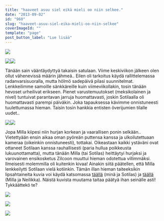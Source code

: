 ```yaml
---
title: "haaveet asuu siel eikä mieli oo niin selkee."
date: "2013-09-02"
id: "960"
slug: "haaveet-asuu-siel-eika-mieli-oo-niin-selkee"
coverImageId: ""
template: "page"
post_button_label: "Lue lisää"
---
```


  

[![](/images/IMG_4503.png)](http://4.bp.blogspot.com/-P17PBRQ7ym0/UiTrOpUddaI/AAAAAAAAGx0/rnIMsP-HdXc/s1600/IMG_4503.png)

  

[![](/images/IMG_4637.png)](http://1.bp.blogspot.com/-uvlOoOjcg70/UiTrNha8WMI/AAAAAAAAGxo/7aUqYeA8U2A/s1600/IMG_4637.png)[![](/images/IMG_4609.png)](http://4.bp.blogspot.com/-HhSjRD7qyV0/UiTrMxZBwbI/AAAAAAAAGxc/kBB34zhQkLI/s1600/IMG_4609.png)

  

Tänään sain vääntäydyttyä takaisin satulaan. Viime keskiviikon jälkeen olen ollut vähenevissä määrin jähmeä.. Eilen oli tarkoitus käydä rallittelemassa radanvarsisuoralla, mutta hölmö sadepäivä pilasi suunnitelmat. Lenkkeilimme samoille sänkkäreille kuin viimeviikollakin, tosin tänään hevoset urheilivat erikseen. Pienet varustemuutokset (meksikolainen ja nivel) tuntuivat parantavan jarruja huomattavasti, joskin Sotilaalla oli huomattavasti parempi päiväkin. Joka tapauksessa kävimme onnistuneesti tuulettumassa hieman. Taisin tosin hankkia entisten överijumien tilalle uudet..

  

[![](/images/IMG_4578_.png)](http://4.bp.blogspot.com/-P4-nu0gMyi8/UiTroGN506I/AAAAAAAAGyA/u5mKJAMPU_8/s1600/IMG_4578_.png)[![](/images/IMG_4657.png)](http://4.bp.blogspot.com/-AAJAWDhohss/UiTrOHqXvlI/AAAAAAAAGxs/VNGC3bwrm34/s1600/IMG_4657.png)

  

Jopa Milla kiipesi niin hurjan korkean ja vaarallisen ponin selkään.. Vietettyään ensin aikaa oman pyöreän puttensa kanssa ja ulkoilutettuaan kameraa (oikeinkin onnistuneesti), tottakai. Oikeastaan kaikki ystäväni ovat ottaneet Sotilaan kanssa rauhallisesti (paria hullua poikkeusta lukuunottamatta), mutta tänään Milla (tai Sotilas) heittäytyi hurjaksi ja varovainen ensikosketus Zilcoon muuttui hieman odotettua villimmäksi. Ilmeisesti molemmilla oli kuitenkin kivaa! Ainakin siitä päätellen, että Milla lenkkeilytti Sotilaan vielä kotiinkin. Tämän illan hieman taiteeksikin lipsahtaineita kuvia voi käydä katsomassa [täällä](http://maisaw.otukset.fi/kuvat/2013/Unknown+Soldier/2.9./) (minä ja Sotilas) ja [täällä](http://maisaw.otukset.fi/kuvat/2013/2.9.+Neilikka+Mek/) (Milla ja Neilikka). Näistä kuvista muutama taitaa päätyä ihan seinälle asti! Tykkäättekö te?

  

[![](/images/IMG_4475_.png)](http://3.bp.blogspot.com/-DNnz6eLePrc/UiTrJ3D4D9I/AAAAAAAAGxA/Ribrl0_ysIQ/s1600/IMG_4475_.png)

  

[![](/images/IMG_4550.png)](http://2.bp.blogspot.com/-qa3J7aUhZBE/UiTrKMo1h_I/AAAAAAAAGxE/R1enrtqd3vk/s1600/IMG_4550.png)

  

[![](/images/ak.png)](http://4.bp.blogspot.com/-OhgyEbax4yc/UiTsnBk-QFI/AAAAAAAAGyM/kCe73cIMZsk/s1600/ak.png)
